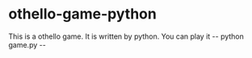# othello-game-python
This is a othello game. It is written by python. 
You can play it -- python game.py --
